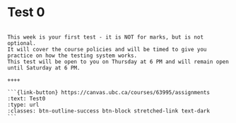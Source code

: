 # Test 0

````{panels}

This week is your first test - it is NOT for marks, but is not optional.
It will cover the course policies and will be timed to give you practice on how the testing system works.
This test will be open to you on Thursday at 6 PM and will remain open until Saturday at 6 PM.

++++ 

```{link-button} https://canvas.ubc.ca/courses/63995/assignments
:text: Test0
:type: url
:classes: btn-outline-success btn-block stretched-link text-dark
```
````